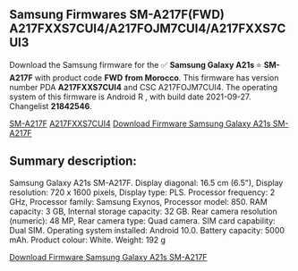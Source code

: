 <h2>Samsung Firmwares SM-A217F(FWD) A217FXXS7CUI4/A217FOJM7CUI4/A217FXXS7CUI3</h2>
Download the Samsung firmware for the ✅ <strong>Samsung Galaxy A21s </strong> ⭐ <strong>SM-A217F</strong> with product code <strong>FWD</strong> <strong> from Morocco</strong>. This firmware has version number PDA <strong>A217FXXS7CUI4</strong> and CSC A217FOJM7CUI4. The operating system of this firmware is Android R , with build date 2021-09-27. Changelist <strong>21842546</strong>.


[SM-A217F](https://samfirm.shop/samsung/model/SM-A217F)
[A217FXXS7CUI4](https://samfirm.shop/samsung/pda/A217FXXS7CUI4)
[Download Firmware Samsung Galaxy A21s SM-A217F](https://samfirm.shop/samsung/firmware/460031)
<h2>Summary description:</h2>
<p>Samsung Galaxy A21s SM-A217F. Display diagonal: 16.5 cm (6.5"), Display resolution: 720 x 1600 pixels, Display type: PLS. Processor frequency: 2 GHz, Processor family: Samsung Exynos, Processor model: 850. RAM capacity: 3 GB, Internal storage capacity: 32 GB. Rear camera resolution (numeric): 48 MP, Rear camera type: Quad camera. SIM card capability: Dual SIM. Operating system installed: Android 10.0. Battery capacity: 5000 mAh. Product colour: White. Weight: 192 g</p>


[Download Firmware Samsung Galaxy A21s SM-A217F](https://samfirm.shop/samsung/firmware/460031)
